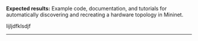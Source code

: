 **Expected results:** Example code, documentation, and tutorials for automatically discovering and recreating a hardware topology in Mininet.

lijljdfklsdjf
***
